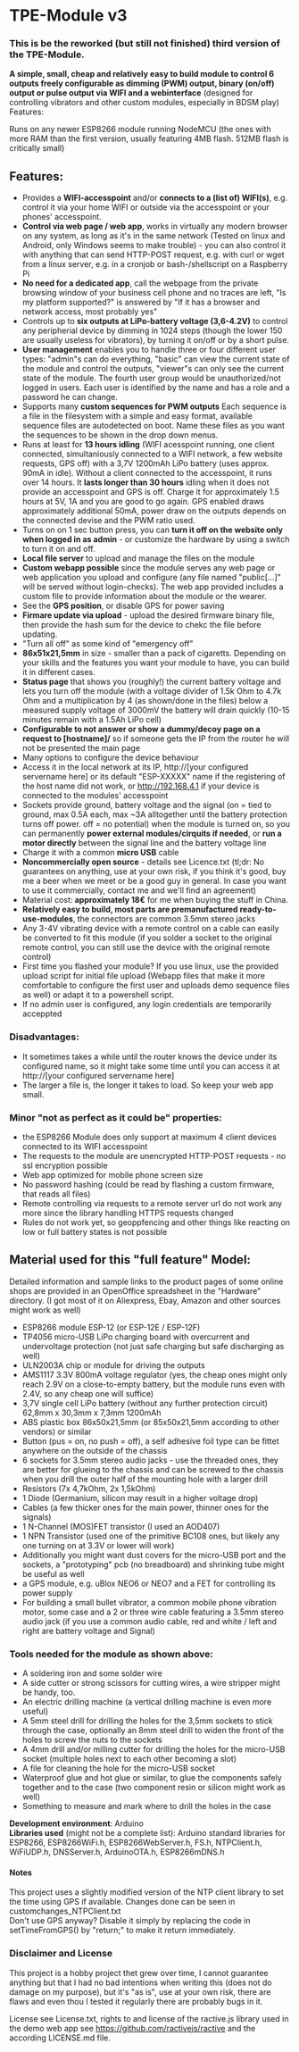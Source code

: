 # TPE-Module v3

### This is be the reworked (but still not finished) third version of the TPE-Module. ###

**A simple, small, cheap and relatively easy to build module to control 6 outputs freely configurable as dimming (PWM) output, binary (on/off) output or pulse output via WIFI and a webinterface** (designed for controlling vibrators and other custom modules, especially in BDSM play)
Features:

Runs on any newer ESP8266 module running NodeMCU (the ones with more RAM than the first version, usually featuring 4MB flash. 512MB flash is critically small)


## Features:
* Provides a **WIFI-accesspoint** and/or **connects to a (list of) WIFI(s)**, e.g. control it via your home WIFI or outside via the accesspoint or your phones' accesspoint.
* **Control via web page / web app**, works in virtually any modern browser on any system, as long as it's in the same network (Tested on linux and Android, only Windows seems to make trouble) - you can also control it with anything that can send HTTP-POST request, e.g. with curl or wget from a linux server, e.g. in a cronjob or bash-/shellscript on a Raspberry Pi
* **No need for a dedicated app**, call the webpage from the private browsing window of your business cell phone and no traces are left, "Is my platform supported?" is answered by "If it has a browser and network access, most probably yes"
* Controls up to **six outputs at LiPo-battery voltage (3,6-4.2V)** to control any peripherial device by dimming in 1024 steps (though the lower 150 are usually useless for vibrators), by turning it on/off or by a short pulse.
* **User management** enables you to handle three or four different user types: "admin"s can do everything, "basic" can view the current state of the module and control the outputs, "viewer"s can only see the current state of the module. The fourth user group would be unauthorized/not logged in users. Each user is identified by the name and has a role and a password he can change.
* Supports many **custom sequences for PWM outputs** Each sequence is a file in the filesystem with a simple and easy format, available sequence files are autodetected on boot. Name these files as you want the sequences to be shown in the drop down menus.
* Runs at least for **13 hours idling** (WIFI acesspoint running, one client connected, simultaniously connected to a WIFI network, a few website requests, GPS off) with a 3,7V 1200mAh LiPo battery (uses approx. 90mA in idle). Without a client connected to the accesspoint, it runs over 14 hours. It **lasts longer than 30 hours** idling when it does not provide an accesspoint and GPS is off. Charge it for approximately 1.5 hours at 5V, 1A and you are good to go again. GPS enabled draws approximately additional 50mA, power draw on the outputs depends on the connected devise and the PWM ratio used.
* Turns on on 1 sec button press, you can **turn it off on the website only when logged in as admin** - or customize the hardware by using a switch to turn it on and off.
* **Local file server** to upload and manage the files on the module
* **Custom webapp possible** since the module serves any web page or web application you upload and configure (any file named "public[...]" will be served without login-checks). The web app provided includes a custom file to provide information about the module or the wearer.
* See the **GPS position**, or disable GPS for power saving
* **Firmare update via upload** - upload the desired firmware binary file, then provide the hash sum for the device to chekc the file before updating.
* "Turn all off" as some kind of "emergency off"
* **86x51x21,5mm** in size - smaller than a pack of cigaretts. Depending on your skills and the features you want your module to have, you can build it in different cases.
* **Status page** that shows you (roughly!) the current battery voltage and lets you turn off the module (with a voltage divider of 1.5k Ohm to 4.7k Ohm and a multiplication by 4 (as shown/done in the files) below a measured supply voltage of 3000mV the battery will drain quickly (10-15 minutes remain with a 1.5Ah LiPo cell)
* **Configurable to not answer or show a dummy/decoy page on a request to [hostname]/** so if someone gets the IP from the router he will not be presented the main page
* Many options to configure the device behaviour
* Access it in the local network at its IP, http://[your configured servername here] or its default "ESP-XXXXX" name if the registering of the host name did not work, or http://192.168.4.1 if your device is connected to the modules' accesspoint
* Sockets provide ground, battery voltage and the signal (on = tied to ground, max 0.5A each, max ~3A alltogether until the battery protection turns off power. off = no potential) when the module is turned on, so you can permanently **power external modules/cirquits if needed**, or **run a motor directly** between the signal line and the battery voltage line
* Charge it with a common **micro USB** cable
* **Noncommercially open source** - details see Licence.txt (tl;dr: No guarantees on anything, use at your own risk, if you think it's good, buy me a beer when we meet or be a good guy in general. In case you want to use it commercially, contact me and we'll find an agreement)
* Material cost: **approximately 18€** for me when buying the stuff in China.
* **Relatively easy to build, most parts are premanufactured ready-to-use-modules**, the connectors are common 3.5mm stereo jacks
* Any 3-4V vibrating device with a remote control on a cable can easily be converted to fit this module (if you solder a socket to the original remote control, you can still use the device with the original remote control)
* First time you flashed your module? If you use linux, use the provided upload script for initial file upload (Webapp files that make it more comfortable to configure the first user and uploads demo sequence files as well) or adapt it to a powershell script.
* If no admin user is configured, any login credentials are temporarily acceppted

### Disadvantages:
* It sometimes takes a while until the router knows the device under its configured name, so it might take some time until you can access it at http://[your configured servername here]
* The larger a file is, the longer it takes to load. So keep your web app small.

### Minor "not as perfect as it could be" properties:
* the ESP8266 Module does only support at maximum 4 client devices connected to its WIFI accesspoint
* The requests to the module are unencrypted HTTP-POST requests - no ssl encryption possible
* Web app optimized for mobile phone screen size
* No password hashing (could be read by flashing a custom firmware, that reads all files)
* Remote controlling via requests to a remote server url do not work any more since the library handling HTTPS requests changed
* Rules do not work yet, so geoppfencing and other things like reacting on low or full battery states is not possible


## Material used for this "full feature" Model:
Detailed information and sample links to the product pages of some online shops are provided in an OpenOffice spreadsheet in the "Hardware" directory. (I got most of it on Aliexpress, Ebay, Amazon and other sources might work as well)
* ESP8266 module ESP-12 (or ESP-12E / ESP-12F) 
* TP4056 micro-USB LiPo charging board with overcurrent and undervoltage protection (not just safe charging but safe discharging as well)
* ULN2003A chip or module for driving the outputs
* AMS1117 3.3V 800mA voltage regulator (yes, the cheap ones might only reach 2.9V on a close-to-empty battery, but the module runs even with 2.4V, so any cheap one will suffice)
* 3,7V single cell LiPo battery (without any further protection circuit) 62,8mm x 30,3mm x 7,3mm 1200mAh
* ABS plastic box 86x50x21,5mm (or 85x50x21,5mm according to other vendors) or similar
* Button (pus = on, no push = off), a self adhesive foil type can be fittet anywhere on the outside of the chassis
* 6 sockets for 3.5mm stereo audio jacks - use the threaded ones, they are better for glueing to the chassis and can be screwed to the chassis when you drill the outer half of the mounting hole with a larger drill
* Resistors (7x 4,7kOhm, 2x 1,5kOhm)
* 1 Diode (Germanium, silicon may result in a higher voltage drop)
* Cables (a few thicker ones for the main power, thinner ones for the signals)
* 1 N-Channel (MOS)FET transistor (I used an AOD407)
* 1 NPN Transistor (used one of the primitive BC108 ones, but likely any one turning on at 3.3V or lower will work)
* Additionally you might want dust covers for the micro-USB port and the sockets, a "prototyping" pcb (no breadboard) and shrinking tube might be useful as well
* a GPS module, e.g. uBlox NEO6 or NEO7 and a FET for controlling its power supply
* For building a small bullet vibrator, a common mobile phone vibration motor, some case and a 2 or three wire cable featuring a 3.5mm stereo audio jack (if you use a common audio cable, red and white / left and right are battery voltage and Signal)

### Tools needed for the module as shown above:
* A soldering iron and some solder wire
* A side cutter or strong scissors for cutting wires, a wire stripper might be handy, too.
* An electric drilling machine (a vertical drilling machine is even more useful)
* A 5mm steel drill for drilling the holes for the 3,5mm sockets to stick through the case, optionally an 8mm steel drill to widen the front of the holes to screw the nuts to the sockets
* A 4mm drill and/or milling cutter for drilling the holes for the micro-USB socket (multiple holes next to each other becoming a slot)
* A file for cleaning the hole for the micro-USB socket
* Waterproof glue and hot glue or similar, to glue the components safely together and to the case (two component resin or silicon might work as well)
* Something to measure and mark where to drill the holes in the case



**Development environment**: Arduino  
**Libraries used** (might not be a complete list): Arduino standard libraries for ESP8266, ESP8266WiFi.h, ESP8266WebServer.h, FS.h, NTPClient.h, WiFiUDP.h, DNSServer.h, ArduinoOTA.h, ESP8266mDNS.h


#### Notes ####
This project uses a slightly modified version of the NTP client library to set the time using GPS if available. Changes done can be seen in customchanges_NTPClient.txt  
Don't use GPS anyway? Disable it simply by replacing the code in setTimeFromGPS() by "return;" to make it return immediately. 

### Disclaimer and License ###
This project is a hobby project thet grew over time, I cannot guarantee anything but that I had no bad intentions when writing this (does not do damage on my purpose), but it's "as is", use at your own risk, there are flaws and even thou I tested it regularly there are probably bugs in it.

License see License.txt, rights to and license of the ractive.js library used in the demo web app see https://github.com/ractivejs/ractive and the according LICENSE.md file.
